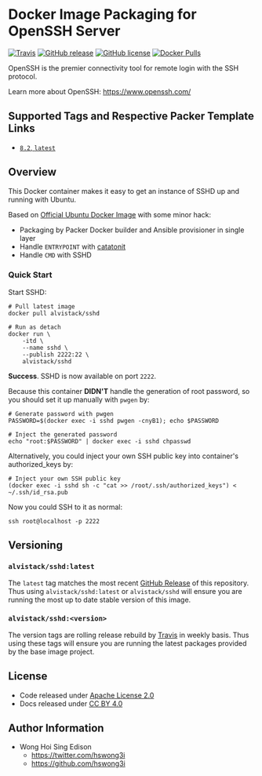 # Docker Image Packaging for OpenSSH Server

[![Travis](https://img.shields.io/travis/com/alvistack/docker-sshd.svg)](https://travis-ci.com/alvistack/docker-sshd)
[![GitHub release](https://img.shields.io/github/release/alvistack/docker-sshd.svg)](https://github.com/alvistack/docker-sshd/releases)
[![GitHub license](https://img.shields.io/github/license/alvistack/docker-sshd.svg)](https://github.com/alvistack/docker-sshd/blob/master/LICENSE)
[![Docker Pulls](https://img.shields.io/docker/pulls/alvistack/sshd.svg)](https://hub.docker.com/r/alvistack/sshd/)

OpenSSH is the premier connectivity tool for remote login with the SSH protocol.

Learn more about OpenSSH: <https://www.openssh.com/>

## Supported Tags and Respective Packer Template Links

  - [`8.2`, `latest`](https://github.com/alvistack/docker-sshd/blob/master/packer/8.2/packer.json)

## Overview

This Docker container makes it easy to get an instance of SSHD up and running with Ubuntu.

Based on [Official Ubuntu Docker Image](https://hub.docker.com/_/ubuntu/) with some minor hack:

  - Packaging by Packer Docker builder and Ansible provisioner in single layer
  - Handle `ENTRYPOINT` with [catatonit](https://github.com/openSUSE/catatonit)
  - Handle `CMD` with SSHD

### Quick Start

Start SSHD:

    # Pull latest image
    docker pull alvistack/sshd
    
    # Run as detach
    docker run \
        -itd \
        --name sshd \
        --publish 2222:22 \
        alvistack/sshd

**Success**. SSHD is now available on port `2222`.

Because this container **DIDN'T** handle the generation of root password, so you should set it up manually with `pwgen` by:

    # Generate password with pwgen
    PASSWORD=$(docker exec -i sshd pwgen -cnyB1); echo $PASSWORD
    
    # Inject the generated password
    echo "root:$PASSWORD" | docker exec -i sshd chpasswd

Alternatively, you could inject your own SSH public key into container's authorized\_keys by:

    # Inject your own SSH public key
    (docker exec -i sshd sh -c "cat >> /root/.ssh/authorized_keys") < ~/.ssh/id_rsa.pub

Now you could SSH to it as normal:

    ssh root@localhost -p 2222

## Versioning

### `alvistack/sshd:latest`

The `latest` tag matches the most recent [GitHub Release](https://github.com/alvistack/docker-sshd/releases) of this repository. Thus using `alvistack/sshd:latest` or `alvistack/sshd` will ensure you are running the most up to date stable version of this image.

### `alvistack/sshd:<version>`

The version tags are rolling release rebuild by [Travis](https://travis-ci.com/alvistack/docker-sshd) in weekly basis. Thus using these tags will ensure you are running the latest packages provided by the base image project.

## License

  - Code released under [Apache License 2.0](LICENSE)
  - Docs released under [CC BY 4.0](http://creativecommons.org/licenses/by/4.0/)

## Author Information

  - Wong Hoi Sing Edison
      - <https://twitter.com/hswong3i>
      - <https://github.com/hswong3i>
